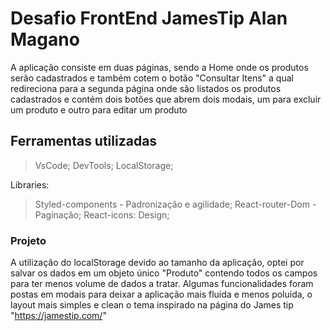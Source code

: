 # Desafio FrontEnd JamesTip Alan Magano

A aplicação consiste em duas páginas, sendo a Home onde os produtos serão
cadastrados e também cotem o botão "Consultar Itens" a qual redireciona para
a segunda página onde são listados os produtos cadastrados e contém dois
botões que abrem dois modais, um para excluir um produto e outro para editar
um produto

## Ferramentas utilizadas

> VsCode;
> DevTools;
> LocalStorage;

Libraries:

> Styled-components - Padronização e agilidade;
> React-router-Dom - Paginação;
> React-icons: Design;

### Projeto

A utilização do localStorage devido ao tamanho da aplicação, optei por salvar
os dados em um objeto único "Produto" contendo todos os campos para ter menos
volume de dados a tratar. Algumas funcionalidades foram postas em modais para
deixar a aplicação mais fluida e menos poluída, o layout mais simples e clean
o tema inspirado na página do James tip "https://jamestip.com/"
